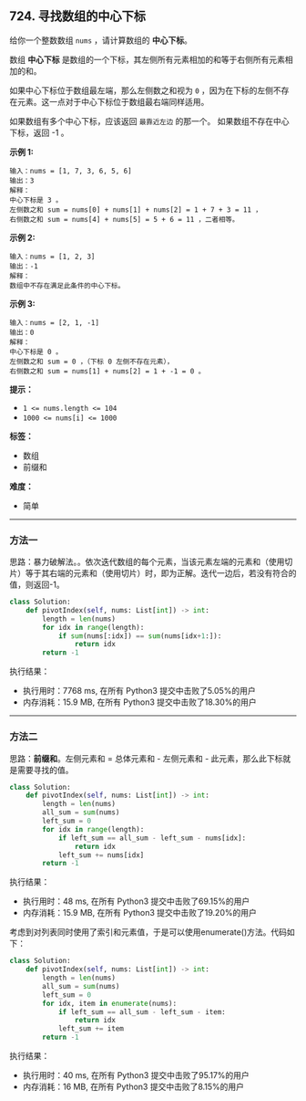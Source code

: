 ## 724. 寻找数组的中心下标

给你一个整数数组 `nums` ，请计算数组的 **中心下标**。

数组 **中心下标** 是数组的一个下标，其左侧所有元素相加的和等于右侧所有元素相加的和。

如果中心下标位于数组最左端，那么左侧数之和视为 `0` ，因为在下标的左侧不存在元素。这一点对于中心下标位于数组最右端同样适用。

如果数组有多个中心下标，应该返回 `最靠近左边` 的那一个。 如果数组不存在中心下标，返回 -1 。





**示例 1:**
```
输入：nums = [1, 7, 3, 6, 5, 6]
输出：3
解释：
中心下标是 3 。
左侧数之和 sum = nums[0] + nums[1] + nums[2] = 1 + 7 + 3 = 11 ，
右侧数之和 sum = nums[4] + nums[5] = 5 + 6 = 11 ，二者相等。
```


**示例 2:**
```
输入：nums = [1, 2, 3]
输出：-1
解释：
数组中不存在满足此条件的中心下标。
```

**示例 3:**
```
输入：nums = [2, 1, -1]
输出：0
解释：
中心下标是 0 。
左侧数之和 sum = 0 ，（下标 0 左侧不存在元素），
右侧数之和 sum = nums[1] + nums[2] = 1 + -1 = 0 。
```


**提示：**

- `1 <= nums.length <= 104`
- `1000 <= nums[i] <= 1000`


**标签：**
- 数组
- 前缀和


**难度：**

- 简单


-------------------------------

### 方法一

思路：暴力破解法。。依次迭代数组的每个元素，当该元素左端的元素和（使用切片）等于其右端的元素和（使用切片）时，即为正解。迭代一边后，若没有符合的值，则返回-1。

```python
class Solution:
    def pivotIndex(self, nums: List[int]) -> int:
        length = len(nums)
        for idx in range(length):
            if sum(nums[:idx]) == sum(nums[idx+1:]):
                return idx
        return -1
```

执行结果：
- 执行用时：7768 ms, 在所有 Python3 提交中击败了5.05%的用户
- 内存消耗：15.9 MB, 在所有 Python3 提交中击败了18.30%的用户

---------------------

### 方法二

思路：**前缀和**。左侧元素和 = 总体元素和 - 左侧元素和 - 此元素，那么此下标就是需要寻找的值。

```python
class Solution:
    def pivotIndex(self, nums: List[int]) -> int:
        length = len(nums)
        all_sum = sum(nums)
        left_sum = 0
        for idx in range(length):
            if left_sum == all_sum - left_sum - nums[idx]:
                return idx
            left_sum += nums[idx]
        return -1
```

执行结果：
- 执行用时：48 ms, 在所有 Python3 提交中击败了69.15%的用户
- 内存消耗：15.9 MB, 在所有 Python3 提交中击败了19.20%的用户

考虑到对列表同时使用了索引和元素值，于是可以使用enumerate()方法。代码如下：

```python
class Solution:
    def pivotIndex(self, nums: List[int]) -> int:
        length = len(nums)
        all_sum = sum(nums)
        left_sum = 0
        for idx, item in enumerate(nums):
            if left_sum == all_sum - left_sum - item:
                return idx
            left_sum += item
        return -1
```

执行结果：

- 执行用时：40 ms, 在所有 Python3 提交中击败了95.17%的用户
- 内存消耗：16 MB, 在所有 Python3 提交中击败了8.15%的用户





